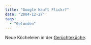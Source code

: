 ```yaml
---
title: "Google kauft Flickr?"
date: "2004-12-27"
tags:
  - "Gefunden"
---
```


Neue Köcheleien in der [Gerüchteküche](http://www.bladam.com/archives/0412190006.htm).
